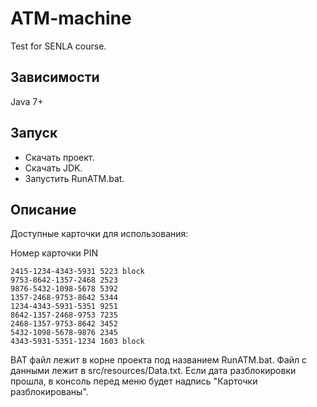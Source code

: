 # ATM-machine
Test for SENLA course.

## Зависимости
Java 7+

## Запуск
* Скачать проект.
* Cкачать JDK.
* Запустить RunATM.bat.

## Описание
Доступные карточки для использования: 

Номер карточки      PIN
```
2415-1234-4343-5931 5223 block
9753-8642-1357-2468 2523
9876-5432-1098-5678 5392
1357-2468-9753-8642 5344
1234-4343-5931-5351 9251
8642-1357-2468-9753 7235
2468-1357-9753-8642 3452
5432-1098-5678-9876 2345
4343-5931-5351-1234 1603 block
```
BAT файл лежит в корне проекта под названием RunATM.bat.
Файл с данными лежит в src/resources/Data.txt.
Если дата разблокировки прошла, в консоль перед меню будет надпись "Карточки разблокированы".
